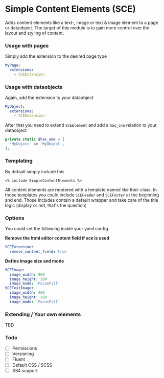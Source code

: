 # Simple Content Elements (SCE)

Adds content elements like a text-, image or text & image element to a page or dataobject.
The target of this module is to gain more control over the layout and styling of content.

### Usage with pages
Simply add the extension to the desired page type

```yaml
MyPage:
  extensions:
    - SCEExtension
```

### Usage with dataobjects
Again, add the extension to your dataobject

```yaml
MyObject:
  extensions:
    - SCEExtension
```

After that you need to extend ``SCEElement`` and add a ``has_one`` relation to your dataobject

```php
private static $has_one = [
  'MyObject' => 'MyObject',
];
```

### Templating
By default simply include this

```
<% include SimpleContentElements %>
```

All content elements are rendered with a template named like their class.
In those templates you could include ``SCEHeader`` and ``SCEFooter`` at the beginning and end.
Those includes contain a default wrapper and take care of the title logic (display or not, that's the question)

### Options
You could set the following inside your yaml config.

**Remove the html editor content field if sce is used**
```yaml
SCEExtension:
  remove_content_field: true
```

**Define image size and mode**
```yaml
SCEImage:
  image_width: 400
  image_height: 300
  image_mode: 'FocusFill'
SCETextImage:
  image_width: 400
  image_height: 300
  image_mode: 'FocusFill'
```

### Extending / Your own elements
TBD

### Todo
- [ ] Permissions
- [ ] Versioning
- [ ] Fluent
- [ ] Default CSS / SCSS
- [ ] SS4 support